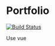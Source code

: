 # Portfolio

[![Build Status](https://travis-ci.com/sebastienblanchet/portfolio.svg?branch=master)](https://travis-ci.com/sebastienblanchet/portfolio)

Use vue